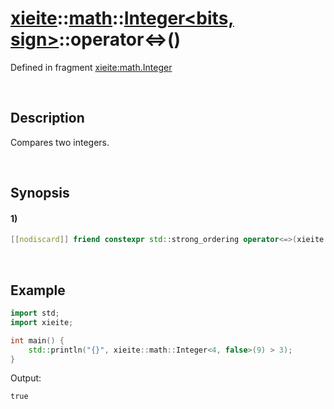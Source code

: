 # [xieite](../../../../../xieite.md)\:\:[math](../../../../../math.md)\:\:[Integer<bits, sign>](../../../../integer.md)\:\:operator\<=\>\(\)
Defined in fragment [xieite:math.Integer](../../../../../../../src/math/integer.cpp)

&nbsp;

## Description
Compares two integers.

&nbsp;

## Synopsis
#### 1)
```cpp
[[nodiscard]] friend constexpr std::strong_ordering operator<=>(xieite::math::Integer<bits, sign> leftComparand, xieite::math::Integer<bits, sign> rightComparand) noexcept;
```

&nbsp;

## Example
```cpp
import std;
import xieite;

int main() {
    std::println("{}", xieite::math::Integer<4, false>(9) > 3);
}
```
Output:
```
true
```
